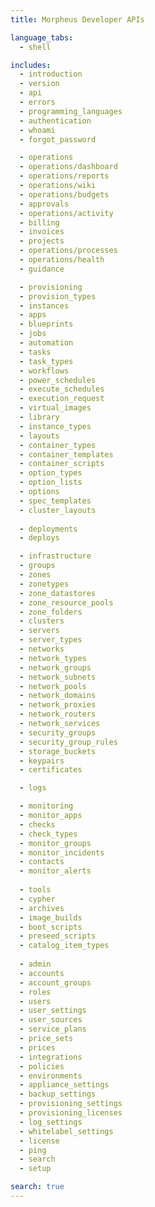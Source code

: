 ```yaml
---
title: Morpheus Developer APIs

language_tabs:
  - shell

includes:
  - introduction
  - version
  - api
  - errors
  - programming_languages
  - authentication
  - whoami
  - forgot_password

  - operations
  - operations/dashboard
  - operations/reports
  - operations/wiki
  - operations/budgets
  - approvals
  - operations/activity
  - billing
  - invoices
  - projects
  - operations/processes
  - operations/health
  - guidance

  - provisioning
  - provision_types
  - instances
  - apps
  - blueprints
  - jobs
  - automation
  - tasks
  - task_types
  - workflows
  - power_schedules
  - execute_schedules
  - execution_request
  - virtual_images
  - library
  - instance_types
  - layouts
  - container_types
  - container_templates
  - container_scripts
  - option_types
  - option_lists
  - options
  - spec_templates
  - cluster_layouts
  
  - deployments
  - deploys

  - infrastructure
  - groups
  - zones
  - zonetypes
  - zone_datastores
  - zone_resource_pools
  - zone_folders
  - clusters
  - servers
  - server_types
  - networks
  - network_types
  - network_groups
  - network_subnets
  - network_pools
  - network_domains
  - network_proxies
  - network_routers
  - network_services
  - security_groups
  - security_group_rules
  - storage_buckets
  - keypairs
  - certificates

  - logs

  - monitoring
  - monitor_apps
  - checks
  - check_types
  - monitor_groups
  - monitor_incidents
  - contacts
  - monitor_alerts
  
  - tools
  - cypher
  - archives
  - image_builds
  - boot_scripts
  - preseed_scripts
  - catalog_item_types
  
  - admin
  - accounts
  - account_groups
  - roles
  - users 
  - user_settings
  - user_sources
  - service_plans
  - price_sets
  - prices
  - integrations
  - policies
  - environments
  - appliance_settings
  - backup_settings
  - provisioning_settings
  - provisioning_licenses
  - log_settings
  - whitelabel_settings
  - license
  - ping
  - search
  - setup

search: true
---
```


